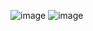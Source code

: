 ![image](https://github.com/user-attachments/assets/966d34a7-4172-41c9-997d-977b91b8460d)
![image](https://github.com/user-attachments/assets/39cfb598-dc6f-4bee-bf50-a3d5a46f6555)
